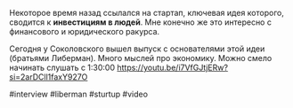 
Некоторое время назад ссылался на стартап, ключевая идея которого, сводится к **инвестициям в людей**. Мне конечно же это интересно с финансового и юридического ракурса. 

Сегодня у Соколовского вышел выпуск с основателями этой идеи (братьями Либерман). Много мыслей про экономику. Можно смело начинать слушать с 1:30:00 https://youtu.be/i7VfGJtjERw?si=2arDCll1faxY927O

#interview #liberman #sturtup #video 